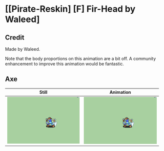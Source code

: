 # [\[Pirate-Reskin\] \[F\] Fir-Head by Waleed]

## Credit

Made by Waleed.

Note that the body proportions on this animation are a bit off. A community enhancement to improve this animation would be fantastic.
	
## Axe

| Still | Animation |
| :---: | :-------: |
| ![Axe still](./Axe_000.png) | ![Axe animation](./Axe.gif) |
